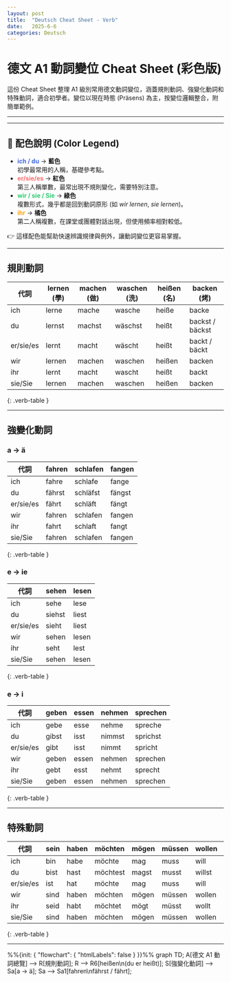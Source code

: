 ```yaml
---
layout: post
title:  "Deutsch Cheat Sheet - Verb"
date:   2025-6-6
categories: Deutsch
---
```


<!-- 流量追蹤 -->
<script src="{{ '/assets/js/momo-script.js' | relative_url }}"></script>


# 德文 A1 動詞變位 Cheat Sheet (彩色版)

這份 Cheat Sheet 整理 A1 級別常用德文動詞變位，涵蓋規則動詞、強變化動詞和特殊動詞，適合初學者。變位以現在時態 (Präsens) 為主，按變位邏輯整合，附簡單範例。

---

<style>
/* 整列上色（所有欄位） */
.verb-table tbody tr:nth-child(1) td { color: #4169E1; font-weight: bold; } /* ich */
.verb-table tbody tr:nth-child(2) td { color: #4169E1; font-weight: bold; } /* du */
.verb-table tbody tr:nth-child(3) td { color: #FF6B6B; font-weight: bold; } /* er/sie/es */
.verb-table tbody tr:nth-child(4) td { color: #2ECC71; font-weight: bold; } /* wir */
.verb-table tbody tr:nth-child(5) td { color: #FFA500; font-weight: bold; } /* ihr */
.verb-table tbody tr:nth-child(6) td { color: #2ECC71; font-weight: bold; } /* sie/Sie */
</style>

<style>
.verb-table th, .verb-table td {
  min-width: 100px;  /* 最小寬度 */
  padding: 4px 8px;  /* 表格內邊距 */
}
</style>

---

## 🎨 配色說明 (Color Legend)

- <span style="color:#4169E1; font-weight:bold">ich / du</span> → **藍色**  
  初學最常用的人稱，基礎參考點。  
- <span style="color:#FF6B6B; font-weight:bold">er/sie/es</span> → **紅色**  
  第三人稱單數，最常出現不規則變化，需要特別注意。  
- <span style="color:#2ECC71; font-weight:bold">wir / sie / Sie</span> → **綠色**  
  複數形式，幾乎都是回到動詞原形 (如 *wir lernen*, *sie lernen*)。  
- <span style="color:#FFA500; font-weight:bold">ihr</span> → **橘色**  
  第二人稱複數，在課堂或團體對話出現，但使用頻率相對較低。  

👉 這樣配色能幫助快速辨識規律與例外，讓動詞變位更容易掌握。

---

## 規則動詞

| 代詞       | lernen (學) | machen (做) | waschen (洗) | heißen (名) | backen (烤) |
|------------|-------------|-------------|--------------|-------------|-------------|
| ich        | lerne       | mache       | wasche       | heiße       | backe       |
| du         | lernst      | machst      | wäschst      | heißt       | backst / bäckst |
| er/sie/es  | lernt       | macht       | wäscht       | heißt       | backt / bäckt   |
| wir        | lernen      | machen      | waschen      | heißen      | backen      |
| ihr        | lernt       | macht       | wascht       | heißt       | backt       |
| sie/Sie    | lernen      | machen      | waschen      | heißen      | backen      |
{: .verb-table }

---

## 強變化動詞

### a → ä

| 代詞       | fahren | schlafen | fangen |
|------------|--------|----------|--------|
| ich        | fahre  | schlafe  | fange  |
| du         | fährst | schläfst | fängst |
| er/sie/es  | fährt  | schläft  | fängt  |
| wir        | fahren | schlafen | fangen |
| ihr        | fahrt  | schlaft  | fangt  |
| sie/Sie    | fahren | schlafen | fangen |
{: .verb-table }

### e → ie

| 代詞       | sehen | lesen |
|------------|-------|-------|
| ich        | sehe  | lese  |
| du         | siehst| liest |
| er/sie/es  | sieht | liest |
| wir        | sehen | lesen |
| ihr        | seht  | lest  |
| sie/Sie    | sehen | lesen |
{: .verb-table }

### e → i

| 代詞       | geben | essen | nehmen | sprechen |
|------------|-------|-------|--------|----------|
| ich        | gebe  | esse  | nehme  | spreche  |
| du         | gibst | isst  | nimmst | sprichst |
| er/sie/es  | gibt  | isst  | nimmt  | spricht  |
| wir        | geben | essen | nehmen | sprechen |
| ihr        | gebt  | esst  | nehmt  | sprecht  |
| sie/Sie    | geben | essen | nehmen | sprechen |
{: .verb-table }

---

## 特殊動詞

| 代詞       | sein | haben | möchten  | mögen | müssen | wollen | dürfen | können | wissen |
|------------|------|-------|----------|-------|--------|--------|--------|--------|--------|
| ich        | bin  | habe  | möchte   | mag   | muss   | will   | darf   | kann   | weiß   |
| du         | bist | hast  | möchtest | magst | musst  | willst | darfst | kannst | weißt  |
| er/sie/es  | ist  | hat   | möchte   | mag   | muss   | will   | darf   | kann   | weiß   |
| wir        | sind | haben | möchten  | mögen | müssen | wollen | dürfen | können | wissen |
| ihr        | seid | habt  | möchtet  | mögt  | müsst  | wollt  | dürft  | könnt  | wisst  |
| sie/Sie    | sind | haben | möchten  | mögen | müssen | wollen | dürfen | können | wissen |
{: .verb-table }

---

<div class="mermaid">
%%{init: { "flowchart": { "htmlLabels": false } }}%%
graph TD;
  A[德文 A1 動詞總覽] --> R[規則動詞];
  R --> R6[heißen\n(du er heißt)];
  S[強變化動詞] --> Sa[a → ä];
  Sa --> Sa1[fahren\nfährst / fährt];
</div>







